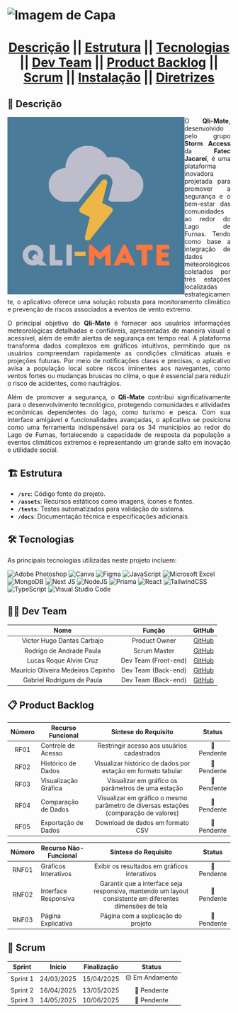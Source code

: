 # ![Imagem de Capa](/public/Storm%20Access%20GitHub.jpg)

<div align="center">
<h1>
<a href="#-descrição">Descrição</a> || <a href="#️-estrutura">Estrutura</a> || <a href="#️-tecnologias">Tecnologias</a> || <a href="#-dev-team">Dev Team</a> || <a href="#-product-backlog">Product Backlog</a> || <a href="#-scrum">Scrum</a> || <a href="#-instalação">Instalação</a> || <a href="public/docs/ABP 3DSM-1SEM-2025.pdf">Diretrizes</a>
</h1>
</div>

## 📝 Descrição
<img src="/public/qli-mate-app.jpg" min-width="400px" max-width="400px" width="400px" align="left" alt="Logo do Qli-Mate">

<div style="text-align: justify;">
  <p style="text-align: justify;">
    O <strong>Qli-Mate</strong>, desenvolvido pelo grupo <strong>Storm Access</strong> da <strong>Fatec Jacareí</strong>, é uma plataforma inovadora projetada para promover a segurança e o bem-estar das comunidades ao redor do Lago de Furnas. Tendo como base a integração de dados meteorológicos coletados por três estações localizadas estrategicamente, o aplicativo oferece uma solução robusta para monitoramento climático e prevenção de riscos associados a eventos de vento extremo.
  </p>
  <p style="text-align: justify;">
    O principal objetivo do <strong>Qli-Mate</strong> é fornecer aos usuários informações meteorológicas detalhadas e confiáveis, apresentadas de maneira visual e acessível, além de emitir alertas de segurança em tempo real. A plataforma transforma dados complexos em gráficos intuitivos, permitindo que os usuários compreendam rapidamente as condições climáticas atuais e projeções futuras. Por meio de notificações claras e precisas, o aplicativo avisa a população local sobre riscos iminentes aos navegantes, como ventos fortes ou mudanças bruscas no clima, o que é essencial para reduzir o risco de acidentes, como naufrágios.
  </p>
  <p style="text-align: justify;">
    Além de promover a segurança, o <strong>Qli-Mate</strong> contribui significativamente para o desenvolvimento tecnológico, protegendo comunidades e atividades econômicas dependentes do lago, como turismo e pesca. Com sua interface amigável e funcionalidades avançadas, o aplicativo se posiciona como uma ferramenta indispensável para os 34 municípios ao redor do Lago de Furnas, fortalecendo a capacidade de resposta da população a eventos climáticos extremos e representando um grande salto em inovação e utilidade social.
  </p>
</div>

## 🏗️ Estrutura
- **`/src`**: Código fonte do projeto.
- **`/assets`**: Recursos estáticos como imagens, ícones e fontes.
- **`/tests`**: Testes automatizados para validação do sistema.
- **`/docs`**: Documentação técnica e especificações adicionais.

## 🛠️ Tecnologias
As principais tecnologias utilizadas neste projeto incluem:

![Adobe Photoshop](https://img.shields.io/badge/adobe%20photoshop-%2331A8FF.svg?style=for-the-badge&logo=adobe%20photoshop&logoColor=white)
![Canva](https://img.shields.io/badge/Canva-%2300C4CC.svg?style=for-the-badge&logo=Canva&logoColor=white)
![Figma](https://img.shields.io/badge/figma-%23F24E1E.svg?style=for-the-badge&logo=figma&logoColor=white)
![JavaScript](https://img.shields.io/badge/javascript-%23323330.svg?style=for-the-badge&logo=javascript&logoColor=%23F7DF1E)
![Microsoft Excel](https://img.shields.io/badge/Microsoft_Excel-217346?style=for-the-badge&logo=microsoft-excel&logoColor=white)
![MongoDB](https://img.shields.io/badge/MongoDB-%234ea94b.svg?style=for-the-badge&logo=mongodb&logoColor=white)
![Next JS](https://img.shields.io/badge/Next-black?style=for-the-badge&logo=next.js&logoColor=white)
![NodeJS](https://img.shields.io/badge/node.js-6DA55F?style=for-the-badge&logo=node.js&logoColor=white)
![Prisma](https://img.shields.io/badge/Prisma-3982CE?style=for-the-badge&logo=Prisma&logoColor=white)
![React](https://img.shields.io/badge/react-%2320232a.svg?style=for-the-badge&logo=react&logoColor=%2361DAFB)
![TailwindCSS](https://img.shields.io/badge/tailwindcss-%2338B2AC.svg?style=for-the-badge&logo=tailwind-css&logoColor=white)
![TypeScript](https://img.shields.io/badge/typescript-%23007ACC.svg?style=for-the-badge&logo=typescript&logoColor=white)
![Visual Studio Code](https://img.shields.io/badge/Visual%20Studio%20Code-0078d7.svg?style=for-the-badge&logo=visual-studio-code&logoColor=white)

## 👨‍💻 Dev Team
| Nome                                  | Função              | GitHub                                          |
|:-------------------------------------:|:-----------------:|:-------------------------------------------:|
| Victor Hugo Dantas Carbajo            | Product Owner       | [GitHub](https://github.com/Victor-Carbajo-DSM) |
| Rodrigo de Andrade Paula              | Scrum Master        | [GitHub](https://github.com/RodrigodeAndrade90) |
| Lucas Roque Alvim Cruz                | Dev Team (Front-end)| [GitHub](https://github.com/lucasroqe)          |
| Maurício Oliveira Medeiros Cepinho    | Dev Team (Back-end) | [GitHub](https://github.com/maucepinho)         |
| Gabriel Rodrigues de Paula            | Dev Team (Back-end) | [GitHub](https://github.com/gabriel0067)        |

## 📋 Product Backlog
| Número | Recurso Funcional       | Síntese do Requisito                                         | Status       |
|:------:|----------------------|:---------------------------------------------------:|:------------:|
|  RF01  | Controle de Acesso   | Restringir acesso aos usuários cadastrados         | 🔴 Pendente  |
|  RF02  | Histórico de Dados   | Visualizar histórico de dados por estação em formato tabular | 🔴 Pendente  |
|  RF03  | Visualização Gráfica | Visualizar em gráfico os parâmetros de uma estação | 🔴 Pendente  |
|  RF04  | Comparação de Dados  | Visualizar em gráfico o mesmo parâmetro de diversas estações (comparação de valores) | 🔴 Pendente  |
|  RF05  | Exportação de Dados  | Download de dados em formato CSV                   | 🔴 Pendente  |

| Número | Recurso Não-Funcional   | Síntese do Requisito                                         | Status       |
|:------:|----------------------|:---------------------------------------------------:|:------------:|
|  RNF01 | Gráficos Interativos | Exibir os resultados em gráficos interativos       | 🔴 Pendente  |
|  RNF02 | Interface Responsiva | Garantir que a interface seja responsiva, mantendo um layout consistente em diferentes dimensões de tela | 🔴 Pendente  |
|  RNF03 | Página Explicativa   | Página com a explicação do projeto                 | 🔴 Pendente  |

## 🔄 Scrum
| Sprint  | Início        | Finalização   | Status           |
|:-------:|:-------------:|:-------------:|:----------------:|
| Sprint 1 | 24/03/2025   | 15/04/2025    | 🟡 Em Andamento |
| Sprint 2 | 16/04/2025   | 13/05/2025    | 🔴 Pendente     |
| Sprint 3 | 14/05/2025   | 10/06/2025    | 🔴 Pendente     |
